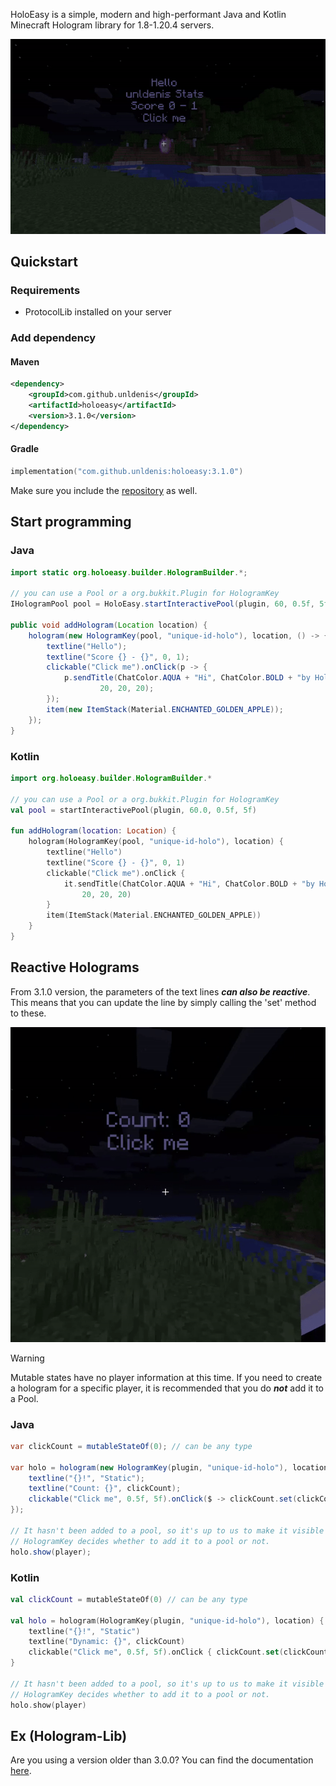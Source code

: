 
HoloEasy is a simple, modern and high-performant Java and Kotlin Minecraft Hologram library for 1.8-1.20.4 servers.

<p align="center">
  <img src="gif.gif"  alt="holoeasy video"/>
</p>

## Quickstart

### Requirements 
* ProtocolLib installed on your server

### Add dependency
#### Maven

```xml
<dependency>
    <groupId>com.github.unldenis</groupId>
    <artifactId>holoeasy</artifactId>
    <version>3.1.0</version>
</dependency>
```

#### Gradle

```kotlin
implementation("com.github.unldenis:holoeasy:3.1.0")
```

Make sure you include the <a href="https://jitpack.io/">repository</a> as well.

## Start programming

### Java

```java
import static org.holoeasy.builder.HologramBuilder.*;

// you can use a Pool or a org.bukkit.Plugin for HologramKey
IHologramPool pool = HoloEasy.startInteractivePool(plugin, 60, 0.5f, 5f);

public void addHologram(Location location) {
    hologram(new HologramKey(pool, "unique-id-holo"), location, () -> {
        textline("Hello");
        textline("Score {} - {}", 0, 1);
        clickable("Click me").onClick(p -> {
            p.sendTitle(ChatColor.AQUA + "Hi", ChatColor.BOLD + "by HoloEasy",
                    20, 20, 20);
        });
        item(new ItemStack(Material.ENCHANTED_GOLDEN_APPLE));
    });
}
```

### Kotlin
```kotlin
import org.holoeasy.builder.HologramBuilder.*

// you can use a Pool or a org.bukkit.Plugin for HologramKey
val pool = startInteractivePool(plugin, 60.0, 0.5f, 5f)

fun addHologram(location: Location) {
    hologram(HologramKey(pool, "unique-id-holo"), location) {
        textline("Hello")
        textline("Score {} - {}", 0, 1)
        clickable("Click me").onClick {
            it.sendTitle(ChatColor.AQUA + "Hi", ChatColor.BOLD + "by HoloEasy",
                20, 20, 20)
        }
        item(ItemStack(Material.ENCHANTED_GOLDEN_APPLE))
    }
}
```

## Reactive Holograms
From 3.1.0 version, the parameters of the text lines **_can also be reactive_**. This means that you can update the line by simply calling the 'set' method to these.

<p align="center">
  <img src="state.gif"  alt="holoeasy state video"/>
</p>

> [!WARNING]
> Mutable states have no player information at this time. If you need to create a hologram for a specific player, it is recommended that you do **_not_** add it to a Pool.
### Java
```java
var clickCount = mutableStateOf(0); // can be any type

var holo = hologram(new HologramKey(plugin, "unique-id-holo"), location, () -> {
    textline("{}!", "Static");
    textline("Count: {}", clickCount);
    clickable("Click me", 0.5f, 5f).onClick($ -> clickCount.set(clickCount.get() + 1));
});

// It hasn't been added to a pool, so it's up to us to make it visible and hide it from players. It's better to use a pool because it's automatic and performs asynchronous operations.
// HologramKey decides whether to add it to a pool or not.
holo.show(player);
```

### Kotlin
```kotlin
val clickCount = mutableStateOf(0) // can be any type

val holo = hologram(HologramKey(plugin, "unique-id-holo"), location) {
    textline("{}!", "Static")
    textline("Dynamic: {}", clickCount)
    clickable("Click me", 0.5f, 5f).onClick { clickCount.set(clickCount.get() + 1)}
}

// It hasn't been added to a pool, so it's up to us to make it visible and hide it from players. It's better to use a pool because it's automatic and performs asynchronous operations.
// HologramKey decides whether to add it to a pool or not.
holo.show(player)
```


## Ex (Hologram-Lib)
Are you using a version older than 3.0.0? You can find the documentation <a href="https://unldenis.github.io/hologramlib/">here</a>.
